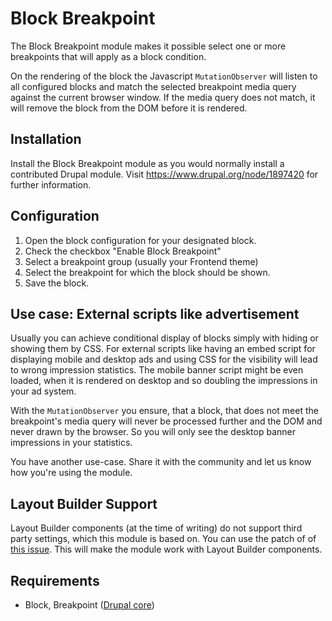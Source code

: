 # Block Breakpoint

The Block Breakpoint module makes it possible select one or more breakpoints that will
apply as a block condition.

On the rendering of the block the Javascript `MutationObserver` will listen to all
configured blocks and match the selected breakpoint media query against the current
browser window. If the media query does not match, it will remove the block from the
DOM before it is rendered.

## Installation

Install the Block Breakpoint module as you would normally install a contributed
Drupal module. Visit https://www.drupal.org/node/1897420 for further information.

## Configuration
1. Open the block configuration for your designated block.
2. Check the checkbox "Enable Block Breakpoint"
3. Select a breakpoint group (usually your Frontend theme)
4. Select the breakpoint for which the block should be shown.
5. Save the block.

## Use case: External scripts like advertisement
Usually you can achieve conditional display of blocks simply with hiding or showing
them by CSS. For external scripts like having an embed script for displaying mobile
and desktop ads and using CSS for the visibility will lead to wrong impression
statistics. The mobile banner script might be even loaded, when it is rendered on
desktop and so doubling the impressions in your ad system.

With the `MutationObserver` you ensure, that a block, that does not meet the breakpoint's
media query will never be processed further and the DOM and never drawn by the browser.
So you will only see the desktop banner impressions in your statistics.

You have another use-case. Share it with the community and let us know how you're
using the module.

## Layout Builder Support
Layout Builder components (at the time of writing) do not support third party settings,
which this module is based on. You can use the patch of of
[this issue](http://drupal.org/node/3015152). This will make the module work with
Layout Builder components.

## Requirements

* Block, Breakpoint ([Drupal core](https://drupal.org/project/drupal))
